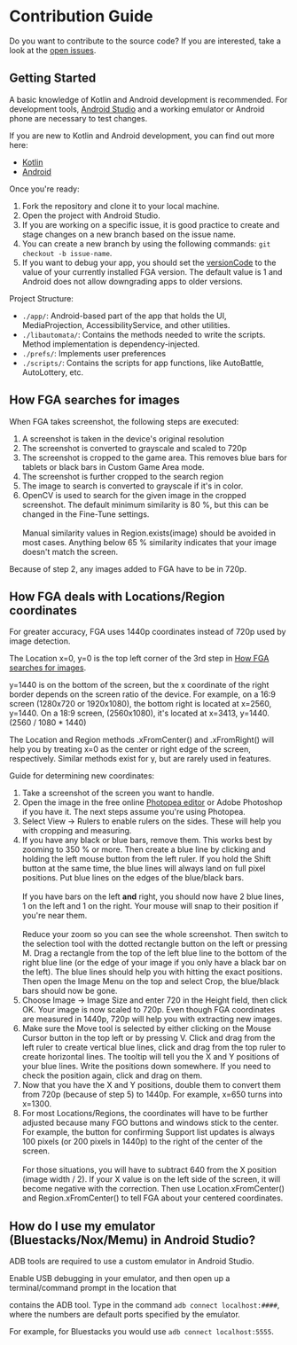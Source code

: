 
#  Contribution Guide

Do you want to contribute to the source code? If you are interested, take a look at the [open issues](https://github.com/Fate-Grand-Automata/FGA/issues).

##  Getting Started

A basic knowledge of Kotlin and Android development is recommended. For development tools, [Android Studio](https://developer.android.com/studio) and a working emulator or Android phone are necessary to test changes.

If you are new to Kotlin and Android development, you can find out more here:

- [Kotlin](https://kotlinlang.org/docs/getting-started.html)
- [Android](https://developer.android.com/courses/android-basics-kotlin/course)

Once you're ready:

1. Fork the repository and clone it to your local machine.
2. Open the project with Android Studio.
3. If you are working on a specific issue, it is good practice to create and stage changes on a new branch based on the issue name.
4. You can create a new branch by using the following commands: `git checkout -b issue-name`.
5. If you want to debug your app, you should set the [versionCode](https://github.com/Fate-Grand-Automata/FGA/blob/ba8d04edc7c6a13b9c519cd102566574c00f2506/app/build.gradle#L38) to the value of your currently installed FGA version. The default value is 1 and Android does not allow downgrading apps to older versions.

  

Project Structure:

- `./app/`: Android-based part of the app that holds the UI, MediaProjection, AccessibilityService, and other utilities.
- `./libautomata/`: Contains the methods needed to write the scripts. Method implementation is dependency-injected.
- `./prefs/`: Implements user preferences
- `./scripts/`: Contains the scripts for app functions, like AutoBattle, AutoLottery, etc.

## How FGA searches for images
When FGA takes screenshot, the following steps are executed:
1. A screenshot is taken in the device's original resolution
2. The screenshot is converted to grayscale and scaled to 720p
3. The screenshot is cropped to the game area. This removes blue bars for tablets or black bars in Custom Game Area mode.
4. The screenshot is further cropped to the search region
5. The image to search is converted to grayscale if it's in color.
6. OpenCV is used to search for the given image in the cropped screenshot. The default minimum similarity is 80 %, but this can be changed in the Fine-Tune settings.<br/><br/>Manual similarity values in Region.exists(image) should be avoided in most cases. Anything below 65 % similarity indicates that your image doesn't match the screen.

Because of step 2, any images added to FGA have to be in 720p.
## How FGA deals with Locations/Region coordinates
For greater accuracy, FGA uses 1440p coordinates instead of 720p used by image detection.

The Location x=0, y=0 is the top left corner of the 3rd step in [How FGA searches for images](#how-fga-searches-for-images).

y=1440 is on the bottom of the screen, but the x coordinate of the right border depends on the screen ratio of the device. For example, on a 16:9 screen (1280x720 or 1920x1080), the bottom right is located at x=2560, y=1440. On a 18:9 screen, (2560x1080), it's located at x=3413, y=1440. (2560 / 1080 * 1440)

The Location and Region methods .xFromCenter() and .xFromRight() will help you by treating x=0 as the center or right edge of the screen, respectively. Similar methods exist for y, but are rarely used in features.

Guide for determining new coordinates:
1. Take a screenshot of the screen you want to handle.
2. Open the image in the free online [Photopea editor](https://www.photopea.com/) or Adobe Photoshop if you have it. The next steps assume you're using Photopea.
3. Select View -> Rulers to enable rulers on the sides. These will help you with cropping and measuring.
4. If you have any black or blue bars, remove them. This works best by zooming to 350 % or more. Then create a blue line by clicking and holding the left mouse button from the left ruler. If you hold the Shift button at the same time, the blue lines will always land on full pixel positions. Put blue lines on the edges of the blue/black bars.<br/><br/>If you have bars on the left **and** right, you should now have 2 blue lines, 1 on the left and 1 on the right. Your mouse will snap to their position if you're near them.<br/><br/>Reduce your zoom so you can see the whole screenshot. Then switch to the selection tool with the dotted rectangle button on the left or pressing M. Drag a rectangle from the top of the left blue line to the bottom of the right blue line (or the edge of your image if you only have a black bar on the left). The blue lines should help you with hitting the exact positions. Then open the Image Menu on the top and select Crop, the blue/black bars should now be gone.
5. Choose Image -> Image Size and enter 720 in the Height field, then click OK. Your image is now scaled to 720p. Even though FGA coordinates are measured in 1440p, 720p will help you with extracting new images.
6. Make sure the Move tool is selected by either clicking on the Mouse Cursor button in the top left or by pressing V. Click and drag from the left ruler to create vertical blue lines, click and drag from the top ruler to create horizontal lines. The tooltip will tell you the X and Y positions of your blue lines. Write the positions down somewhere. If you need to check the position again, click and drag on them.
7. Now that you have the X and Y positions, double them to convert them from 720p (because of step 5) to 1440p. For example, x=650 turns into x=1300.
8. For most Locations/Regions, the coordinates will have to be further adjusted because many FGO buttons and windows stick to the center. For example, the button for confirming Support list updates is always 100 pixels (or 200 pixels in 1440p) to the right of the center of the screen.<br/><br/>For those situations, you will have to subtract 640 from the X position (image width / 2). If your X value is on the left side of the screen, it will become negative with the correction. Then use Location.xFromCenter() and Region.xFromCenter() to tell FGA about your centered coordinates.
##  How do I use my emulator (Bluestacks/Nox/Memu) in Android Studio?

ADB tools are required to use a custom emulator in Android Studio.

Enable USB debugging in your emulator, and then open up a terminal/command prompt in the location that

contains the ADB tool. Type in the command `adb connect localhost:####`, where the numbers are default ports specified by the emulator.

For example, for Bluestacks you would use `adb connect localhost:5555`.
